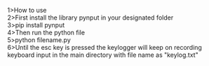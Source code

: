 1>How to use<br>
2>First install the library pynput in your designated folder<br>
3>pip install pynput<br>
4>Then run the python file<br>
5>python filename.py<br>
6>Until the esc key is pressed the keylogger will keep on recording keyboard input in the main directory with file name as "keylog.txt"
